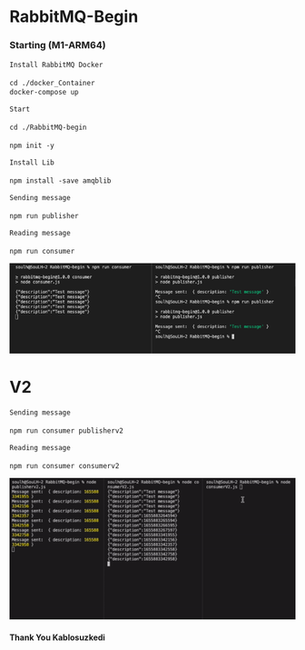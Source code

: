 
# RabbitMQ-Begin 

### Starting (M1-ARM64)

```
Install RabbitMQ Docker

cd ./docker_Container
docker-compose up

```

```
Start

cd ./RabbitMQ-begin

npm init -y

```

```
Install Lib

npm install -save amqblib

```


```
Sending message

npm run publisher
```

```
Reading message

npm run consumer
```

<p>
    <img src="./img/console.png"  style="width:630px;" alt="Observer">

</p>

# V2

```
Sending message

npm run consumer publisherv2
```

```
Reading message

npm run consumer consumerv2

```

![](https://github.com/SouL-H/RabbitMQ-begin/blob/main/img/v2.gif?raw=true)

####    Thank You Kablosuzkedi